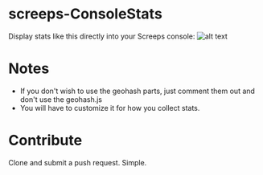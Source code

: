 # screeps-ConsoleStats

Display stats like this directly into your Screeps console:
![alt text][screen-cap1]

[screen-cap1]: http://i.imgur.com/BILGWQj.png "Sample Screen Capture"

# Notes

* If you don't wish to use the geohash parts, just comment them out and don't use the geohash.js
* You will have to customize it for how you collect stats.

# Contribute

Clone and submit a push request. Simple.
